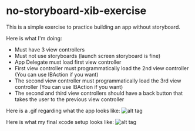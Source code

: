 # no-storyboard-xib-exercise
This is a simple exercise to practice building an app without storyboard.

Here is what I'm doing:

* Must have 3 view controllers
* Must not use storyboards (launch screen storyboard is fine)
* App Delegate must load first view controller
* First view controller must programmatically load the 2nd view controller (You can use IBAction if you want)
* The second view controller must programmatically load the 3rd view controller (You can use IBAction if you want)
* The second and third view controllers should have a back button that takes the user to the previous view controller


Here is a .gif regarding what the app looks like:
![alt tag](http://mccoygames.com/wp-content/uploads/2016/07/ezgif-3673844768.gif)


Here is what my final xcode setup looks like:
![alt tag](http://mccoygames.com/wp-content/uploads/2016/07/Screen-Shot-2016-07-07-at-11.14.38-PM.png)
